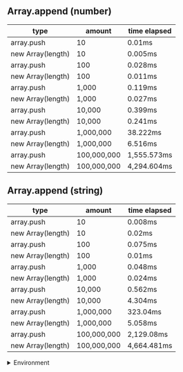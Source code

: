 ## Array.append (number)

|type|amount|time elapsed|
|-|-|-|
array.push|10|0.01ms
new Array(length)|10|0.005ms
array.push|100|0.028ms
new Array(length)|100|0.011ms
array.push|1,000|0.119ms
new Array(length)|1,000|0.027ms
array.push|10,000|0.399ms
new Array(length)|10,000|0.241ms
array.push|1,000,000|38.222ms
new Array(length)|1,000,000|6.516ms
array.push|100,000,000|1,555.573ms
new Array(length)|100,000,000|4,294.604ms
## Array.append (string)

|type|amount|time elapsed|
|-|-|-|
array.push|10|0.008ms
new Array(length)|10|0.02ms
array.push|100|0.075ms
new Array(length)|100|0.01ms
array.push|1,000|0.048ms
new Array(length)|1,000|0.024ms
array.push|10,000|0.562ms
new Array(length)|10,000|4.304ms
array.push|1,000,000|323.04ms
new Array(length)|1,000,000|5.058ms
array.push|100,000,000|2,129.08ms
new Array(length)|100,000,000|4,664.481ms


<details>
<summary>Environment</summary>

* __Machine:__ linux x64 | 2 vCPUs | 6.8GB Mem
* __Run:__ Sun Sep 24 2023 10:51:19 GMT+0000 (Coordinated Universal Time)
</details>

